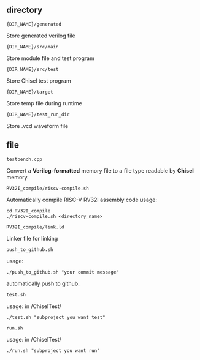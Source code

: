 ## directory
`{DIR_NAME}/generated`

Store generated verilog file

`{DIR_NAME}/src/main`

Store module file and test program

`{DIR_NAME}/src/test`

Store Chisel test program

`{DIR_NAME}/target`

Store temp file during runtime

`{DIR_NAME}/test_run_dir`

Store .vcd waveform file

## file
`testbench.cpp`

Convert a **Verilog-formatted** memory file to a file type readable by **Chisel** memory.

`RV32I_compile/riscv-compile.sh`

Automatically compile RISC-V RV32I assembly code
usage:
```
cd RV32I_compile
./riscv-compile.sh <directory_name>
```

`RV32I_compile/link.ld`

Linker file for linking 

`push_to_github.sh`

usage:
```
./push_to_github.sh "your commit message"
```
automatically push to github.

`test.sh`

usage:
in /ChiselTest/
```
./test.sh "subproject you want test"
```

`run.sh`

usage:
in /ChiselTest/
```
./run.sh "subproject you want run"
```